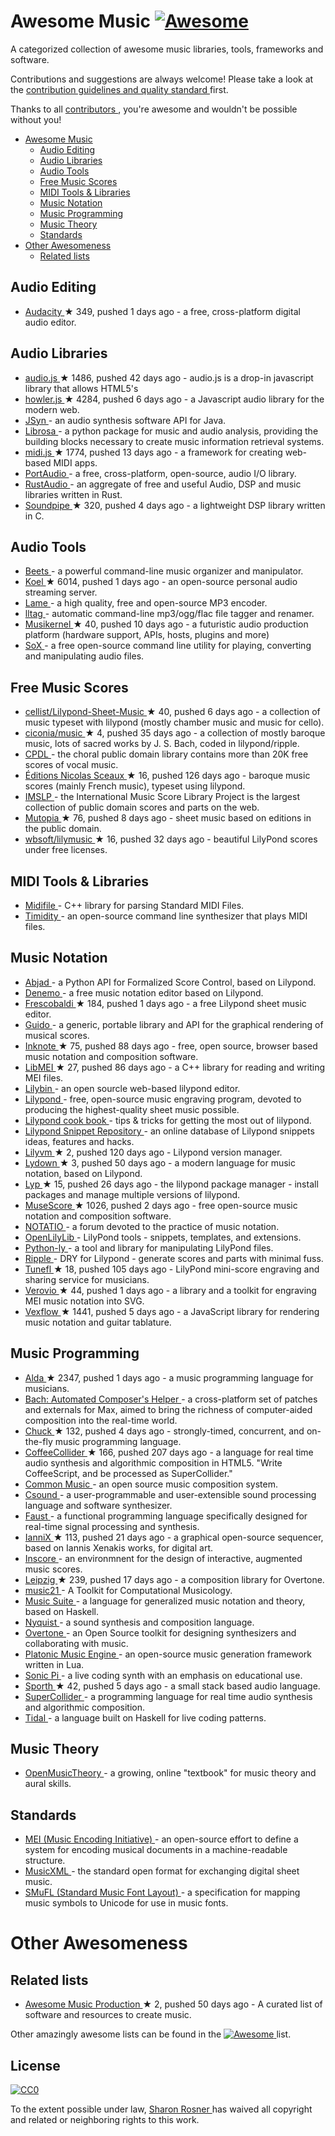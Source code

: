 <h1>
 Awesome Music
 <a href="https://github.com/sindresorhus/awesome">
  <img alt="Awesome" src="https://cdn.rawgit.com/sindresorhus/awesome/d7305f38d29fed78fa85652e3a63e154dd8e8829/media/badge.svg"/>
 </a>
</h1>
<p>
 A categorized collection of awesome music libraries, tools, frameworks and software.
</p>
<p>
 Contributions and suggestions are always welcome! Please take a look at the
 <a href="https://github.com/ciconia/awesome-music/blob/master/CONTRIBUTING.md">
  contribution guidelines and quality standard
 </a>
 first.
</p>
<p>
 Thanks to all
 <a href="https://github.com/ciconia/awesome-music/graphs/contributors">
  contributors
 </a>
 , you're awesome and wouldn't be possible without you!
</p>
<ul>
 <li>
  <a href="#awesome-music">
   Awesome Music
  </a>
  <ul>
   <li>
    <a href="#audio-editing">
     Audio Editing
    </a>
   </li>
   <li>
    <a href="#audio-libraries">
     Audio Libraries
    </a>
   </li>
   <li>
    <a href="#audio-tools">
     Audio Tools
    </a>
   </li>
   <li>
    <a href="#free-music-scores">
     Free Music Scores
    </a>
   </li>
   <li>
    <a href="#midi-tools-libraries">
     MIDI Tools & Libraries
    </a>
   </li>
   <li>
    <a href="#music-notation">
     Music Notation
    </a>
   </li>
   <li>
    <a href="#music-programming">
     Music Programming
    </a>
   </li>
   <li>
    <a href="#music-theory">
     Music Theory
    </a>
   </li>
   <li>
    <a href="#standards">
     Standards
    </a>
   </li>
  </ul>
 </li>
 <li>
  <a href="#other-awesomeness">
   Other Awesomeness
  </a>
  <ul>
   <li>
    <a href="#related-lists">
     Related lists
    </a>
   </li>
  </ul>
 </li>
</ul>
<h2>
 Audio Editing
</h2>
<ul>
 <li>
  <a href="https://github.com/audacity/audacity">
   Audacity
  </a>
  <span>
   &#9733 349, pushed 1 days ago
  </span>
  - a free, cross-platform digital audio editor.
 </li>
</ul>
<h2>
 Audio Libraries
</h2>
<ul>
 <li>
  <a href="https://github.com/kolber/audiojs">
   audio.js
  </a>
  <span>
   &#9733 1486, pushed 42 days ago
  </span>
  - audio.js is a drop-in javascript library that allows HTML5's <audio> tag to be used anywhere.
 </li>
 <li>
  <a href="https://github.com/goldfire/howler.js">
   howler.js
  </a>
  <span>
   &#9733 4284, pushed 6 days ago
  </span>
  - a Javascript audio library for the modern web.
 </li>
 <li>
  <a href="http://www.softsynth.com/jsyn/">
   JSyn
  </a>
  - an audio synthesis software API for Java.
 </li>
 <li>
  <a href="http://bmcfee.github.io/librosa/">
   Librosa
  </a>
  - a python package for music and audio analysis, providing the building blocks necessary to create music information retrieval systems.
 </li>
 <li>
  <a href="https://github.com/mudcube/MIDI.js">
   midi.js
  </a>
  <span>
   &#9733 1774, pushed 13 days ago
  </span>
  - a framework for creating web-based MIDI apps.
 </li>
 <li>
  <a href="http://www.portaudio.com/">
   PortAudio
  </a>
  - a free, cross-platform, open-source, audio I/O library.
 </li>
 <li>
  <a href="https://github.com/RustAudio">
   RustAudio
  </a>
  - an aggregate of free and useful Audio, DSP and music libraries written in Rust.
 </li>
 <li>
  <a href="https://github.com/PaulBatchelor/Soundpipe">
   Soundpipe
  </a>
  <span>
   &#9733 320, pushed 4 days ago
  </span>
  - a lightweight DSP library written in C.
 </li>
</ul>
<h2>
 Audio Tools
</h2>
<ul>
 <li>
  <a href="http://beets.radbox.org/">
   Beets
  </a>
  - a powerful command-line music organizer and manipulator.
 </li>
 <li>
  <a href="https://github.com/phanan/koel">
   Koel
  </a>
  <span>
   &#9733 6014, pushed 1 days ago
  </span>
  - an open-source personal audio streaming server.
 </li>
 <li>
  <a href="http://lame.sourceforge.net/">
   Lame
  </a>
  - a high quality, free and open-source MP3 encoder.
 </li>
 <li>
  <a href="http://home.gna.org/lltag/">
   lltag
  </a>
  - automatic command-line mp3/ogg/flac file tagger and renamer.
 </li>
 <li>
  <a href="https://github.com/j3ffhubb/musikernel">
   Musikernel
  </a>
  <span>
   &#9733 40, pushed 10 days ago
  </span>
  - a futuristic audio production platform (hardware support, APIs, hosts, plugins and more)
 </li>
 <li>
  <a href="http://sox.sourceforge.net/">
   SoX
  </a>
  - a free open-source command line utility for playing, converting and manipulating audio files.
 </li>
</ul>
<h2>
 Free Music Scores
</h2>
<ul>
 <li>
  <a href="https://github.com/cellist/Lilypond-Sheet-Music">
   cellist/Lilypond-Sheet-Music
  </a>
  <span>
   &#9733 40, pushed 6 days ago
  </span>
  - a collection of music typeset with lilypond (mostly chamber music and music for cello).
 </li>
 <li>
  <a href="https://github.com/ciconia/music">
   ciconia/music
  </a>
  <span>
   &#9733 4, pushed 35 days ago
  </span>
  - a collection of mostly baroque music, lots of sacred works by J. S. Bach, coded in lilypond/ripple.
 </li>
 <li>
  <a href="http://www.cpdl.org/">
   CPDL
  </a>
  - the choral public domain library contains more than 20K free scores of vocal music.
 </li>
 <li>
  <a href="https://github.com/nsceaux/nenuvar">
   Éditions Nicolas Sceaux
  </a>
  <span>
   &#9733 16, pushed 126 days ago
  </span>
  - baroque music scores (mainly French music), typeset using lilypond.
 </li>
 <li>
  <a href="http://imslp.org/">
   IMSLP
  </a>
  - the International Music Score Library Project is the largest collection of public domain scores and parts on the web.
 </li>
 <li>
  <a href="https://github.com/MutopiaProject/MutopiaProject">
   Mutopia
  </a>
  <span>
   &#9733 76, pushed 8 days ago
  </span>
  - sheet music based on editions in the public domain.
 </li>
 <li>
  <a href="https://github.com/wbsoft/lilymusic">
   wbsoft/lilymusic
  </a>
  <span>
   &#9733 16, pushed 32 days ago
  </span>
  - beautiful LilyPond scores under free licenses.
 </li>
</ul>
<h2>
 MIDI Tools & Libraries
</h2>
<ul>
 <li>
  <a href="http://midifile.sapp.org/">
   Midifile
  </a>
  - C++ library for parsing Standard MIDI Files.
 </li>
 <li>
  <a href="http://timidity.sourceforge.net/">
   Timidity
  </a>
  - an open-source command line synthesizer that plays MIDI files.
 </li>
</ul>
<h2>
 Music Notation
</h2>
<ul>
 <li>
  <a href="http://projectabjad.org/">
   Abjad
  </a>
  - a Python API for Formalized Score Control, based on Lilypond.
 </li>
 <li>
  <a href="http://www.denemo.org/">
   Denemo
  </a>
  - a free music notation editor based on Lilypond.
 </li>
 <li>
  <a href="https://github.com/wbsoft/frescobaldi">
   Frescobaldi
  </a>
  <span>
   &#9733 184, pushed 1 days ago
  </span>
  - a free Lilypond sheet music editor.
 </li>
 <li>
  <a href="http://guidolib.sourceforge.net/">
   Guido
  </a>
  - a generic, portable library and API for the graphical rendering of musical scores.
 </li>
 <li>
  <a href="https://github.com/MichalPaszkiewicz/inknote">
   Inknote
  </a>
  <span>
   &#9733 75, pushed 88 days ago
  </span>
  - free, open source, browser based music notation and composition software.
 </li>
 <li>
  <a href="https://github.com/DDMAL/libmei">
   LibMEI
  </a>
  <span>
   &#9733 27, pushed 86 days ago
  </span>
  - a C++ library for reading and writing MEI files.
 </li>
 <li>
  <a href="http://lilybin.com/">
   Lilybin
  </a>
  - an open sourcle web-based lilypond editor.
 </li>
 <li>
  <a href="http://lilypond.org/">
   Lilypond
  </a>
  - free, open-source music engraving program, devoted to producing the highest-quality sheet music possible.
 </li>
 <li>
  <a href="https://github.com/noteflakes/lilypond-cookbook/wiki/">
   Lilypond cook book
  </a>
  - tips & tricks for getting the most out of lilypond.
 </li>
 <li>
  <a href="http://lsr.di.unimi.it/">
   Lilypond Snippet Repository
  </a>
  - an online database of Lilypond snippets ideas, features and hacks.
 </li>
 <li>
  <a href="https://github.com/olsonpm/lilyvm">
   Lilyvm
  </a>
  <span>
   &#9733 2, pushed 120 days ago
  </span>
  - Lilypond version manager.
 </li>
 <li>
  <a href="https://github.com/ciconia/lydown">
   Lydown
  </a>
  <span>
   &#9733 3, pushed 50 days ago
  </span>
  - a modern language for music notation, based on Lilypond.
 </li>
 <li>
  <a href="https://github.com/noteflakes/lyp">
   Lyp
  </a>
  <span>
   &#9733 15, pushed 26 days ago
  </span>
  - the lilypond package manager - install packages and manage multiple versions of lilypond.
 </li>
 <li>
  <a href="https://github.com/musescore/MuseScore">
   MuseScore
  </a>
  <span>
   &#9733 1026, pushed 2 days ago
  </span>
  - free open-source music notation and composition software.
 </li>
 <li>
  <a href="http://notat.io/">
   NOTATIO
  </a>
  - a forum devoted to the practice of music notation.
 </li>
 <li>
  <a href="https://github.com/openlilylib/snippets/">
   OpenLilyLib
  </a>
  - LilyPond tools - snippets, templates, and extensions.
 </li>
 <li>
  <a href="https://pypi.python.org/pypi/python-ly">
   Python-ly
  </a>
  - a tool and library for manipulating LilyPond files.
 </li>
 <li>
  <a href="https://github.com/ciconia/ripple/">
   Ripple
  </a>
  - DRY for Lilypond - generate scores and parts with minimal fuss.
 </li>
 <li>
  <a href="https://github.com/tiredpixel/tunefl">
   Tunefl
  </a>
  <span>
   &#9733 18, pushed 105 days ago
  </span>
  - LilyPond mini-score engraving and sharing service for musicians.
 </li>
 <li>
  <a href="https://github.com/rism-ch/verovio">
   Verovio
  </a>
  <span>
   &#9733 44, pushed 1 days ago
  </span>
  - a library and a toolkit for engraving MEI music notation into SVG.
 </li>
 <li>
  <a href="https://github.com/0xfe/vexflow">
   Vexflow
  </a>
  <span>
   &#9733 1441, pushed 5 days ago
  </span>
  - a JavaScript library for rendering music notation and guitar tablature.
 </li>
</ul>
<h2>
 Music Programming
</h2>
<ul>
 <li>
  <a href="https://github.com/alda-lang/alda">
   Alda
  </a>
  <span>
   &#9733 2347, pushed 1 days ago
  </span>
  - a music programming language for musicians.
 </li>
 <li>
  <a href="http://www.bachproject.net/">
   Bach: Automated Composer's Helper
  </a>
  - a cross-platform set of patches and externals for Max, aimed to bring the richness of computer-aided composition into the real-time world.
 </li>
 <li>
  <a href="https://github.com/ccrma/chuck">
   Chuck
  </a>
  <span>
   &#9733 132, pushed 4 days ago
  </span>
  - strongly-timed, concurrent, and on-the-fly music programming language.
 </li>
 <li>
  <a href="https://github.com/mohayonao/CoffeeCollider">
   CoffeeCollider
  </a>
  <span>
   &#9733 166, pushed 207 days ago
  </span>
  - a language for real time audio synthesis and algorithmic composition in HTML5. "Write CoffeeScript, and be processed as SuperCollider."
 </li>
 <li>
  <a href="http://commonmusic.sourceforge.net/">
   Common Music
  </a>
  - an open source music composition system.
 </li>
 <li>
  <a href="http://csound.github.io/">
   Csound
  </a>
  - a user-programmable and user-extensible sound processing language and software synthesizer.
 </li>
 <li>
  <a href="http://faust.grame.fr/about/">
   Faust
  </a>
  - a functional programming language specifically designed for real-time signal processing and synthesis.
 </li>
 <li>
  <a href="https://github.com/iannix/IanniX">
   IanniX
  </a>
  <span>
   &#9733 113, pushed 21 days ago
  </span>
  - a graphical open-source sequencer, based on Iannis Xenakis works, for digital art.
 </li>
 <li>
  <a href="http://inscore.sourceforge.net/">
   Inscore
  </a>
  - an environmnent for the design of interactive, augmented music scores.
 </li>
 <li>
  <a href="https://github.com/ctford/leipzig">
   Leipzig
  </a>
  <span>
   &#9733 239, pushed 17 days ago
  </span>
  - a composition library for Overtone.
 </li>
 <li>
  <a href="http://web.mit.edu/music21/">
   music21
  </a>
  - A Toolkit for Computational Musicology.
 </li>
 <li>
  <a href="http://music-suite.github.io/docs/ref/">
   Music Suite
  </a>
  - a language for generalized music notation and theory, based on Haskell.
 </li>
 <li>
  <a href="https://www.cs.cmu.edu/~music/nyquist/">
   Nyquist
  </a>
  - a sound synthesis and composition language.
 </li>
 <li>
  <a href="https://github.com/overtone/overtone/">
   Overtone
  </a>
  - an Open Source toolkit for designing synthesizers and collaborating with music.
 </li>
 <li>
  <a href="http://www.platonicmusicengine.com/">
   Platonic Music Engine
  </a>
  - an open-source music generation framework written in Lua.
 </li>
 <li>
  <a href="http://sonic-pi.net/">
   Sonic Pi
  </a>
  - a live coding synth with an emphasis on educational use.
 </li>
 <li>
  <a href="https://github.com/PaulBatchelor/Sporth">
   Sporth
  </a>
  <span>
   &#9733 42, pushed 5 days ago
  </span>
  - a small stack based audio language.
 </li>
 <li>
  <a href="http://supercollider.github.io/">
   SuperCollider
  </a>
  - a programming language for real time audio synthesis and algorithmic composition.
 </li>
 <li>
  <a href="http://tidal.lurk.org/">
   Tidal
  </a>
  - a language built on Haskell for live coding patterns.
 </li>
</ul>
<h2>
 Music Theory
</h2>
<ul>
 <li>
  <a href="http://openmusictheory.com/">
   OpenMusicTheory
  </a>
  - a growing, online "textbook" for music theory and aural skills.
 </li>
</ul>
<h2>
 Standards
</h2>
<ul>
 <li>
  <a href="http://music-encoding.org/">
   MEI (Music Encoding Initiative)
  </a>
  - an open-source effort to define a system for encoding musical documents in a machine-readable structure.
 </li>
 <li>
  <a href="http://www.musicxml.com/">
   MusicXML
  </a>
  - the standard open format for exchanging digital sheet music.
 </li>
 <li>
  <a href="http://www.smufl.org/">
   SMuFL (Standard Music Font Layout)
  </a>
  - a specification for mapping music symbols to Unicode for use in music fonts.
 </li>
</ul>
<h1>
 Other Awesomeness
</h1>
<h2>
 Related lists
</h2>
<ul>
 <li>
  <a href="https://github.com/adius/awesome-music-production">
   Awesome Music Production
  </a>
  <span>
   &#9733 2, pushed 50 days ago
  </span>
  - A curated list of software and resources to create music.
 </li>
</ul>
<p>
 Other amazingly awesome lists can be found in the
 <a href="https://github.com/sindresorhus/awesome">
  <img alt="Awesome" src="https://cdn.rawgit.com/sindresorhus/awesome/d7305f38d29fed78fa85652e3a63e154dd8e8829/media/badge.svg"/>
 </a>
 list.
</p>
<h2>
 License
</h2>
<p>
 <a href="https://creativecommons.org/publicdomain/zero/1.0/">
  <img alt="CC0" src="https://i.creativecommons.org/p/zero/1.0/88x31.png"/>
 </a>
</p>
<p>
 To the extent possible under law,
 <a href="http://github.com/ciconia">
  Sharon Rosner
 </a>
 has waived all copyright and related or neighboring rights to this work.
</p>
